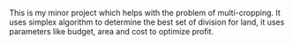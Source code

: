 This is my minor project which helps with the problem of multi-cropping. It uses simplex algorithm to determine the best set of division for land, it uses parameters like budget, area
and cost to optimize profit.
